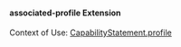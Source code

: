 #### associated-profile Extension

Context of Use: [CapabilityStatement.profile](http://hl7.org/fhir/STU3/capabilitystatement-definitions.html#CapabilityStatement.profile)
